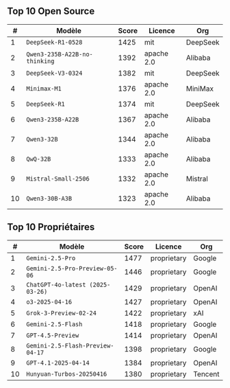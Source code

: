 ## Top 10 Open Source

| # | Modèle | Score | Licence | Org |
|---|---|---|---|---|
| 1 | `DeepSeek-R1-0528` | 1425 | mit | DeepSeek |
| 2 | `Qwen3-235B-A22B-no-thinking` | 1392 | apache 2.0 | Alibaba |
| 3 | `DeepSeek-V3-0324` | 1382 | mit | DeepSeek |
| 4 | `Minimax-M1` | 1376 | apache 2.0 | MiniMax |
| 5 | `DeepSeek-R1` | 1374 | mit | DeepSeek |
| 6 | `Qwen3-235B-A22B` | 1367 | apache 2.0 | Alibaba |
| 7 | `Qwen3-32B` | 1344 | apache 2.0 | Alibaba |
| 8 | `QwQ-32B` | 1333 | apache 2.0 | Alibaba |
| 9 | `Mistral-Small-2506` | 1332 | apache 2.0 | Mistral |
| 10 | `Qwen3-30B-A3B` | 1323 | apache 2.0 | Alibaba |


## Top 10 Propriétaires

| # | Modèle | Score | Licence | Org |
|---|---|---|---|---|
| 1 | `Gemini-2.5-Pro` | 1477 | proprietary | Google |
| 2 | `Gemini-2.5-Pro-Preview-05-06` | 1446 | proprietary | Google |
| 3 | `ChatGPT-4o-latest (2025-03-26)` | 1429 | proprietary | OpenAI |
| 4 | `o3-2025-04-16` | 1427 | proprietary | OpenAI |
| 5 | `Grok-3-Preview-02-24` | 1422 | proprietary | xAI |
| 6 | `Gemini-2.5-Flash` | 1418 | proprietary | Google |
| 7 | `GPT-4.5-Preview` | 1414 | proprietary | OpenAI |
| 8 | `Gemini-2.5-Flash-Preview-04-17` | 1398 | proprietary | Google |
| 9 | `GPT-4.1-2025-04-14` | 1384 | proprietary | OpenAI |
| 10 | `Hunyuan-Turbos-20250416` | 1380 | proprietary | Tencent |
